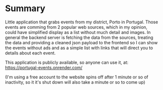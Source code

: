# Summary

Little application that grabs events from my district, Porto in Portugal. Those events are comming from 2 popular web sources, which in my opinion, could have simplified display as a list without much detail and images.
In general the backend server is fetching the data from the sources, treating the data and providing a cleaned json payload to the frontend so I can show the events without ads and as a simple list with links that will direct you to details about each event.

This application is publicly available, so anyone can use it, at:
https://portugal-events.onrender.com/

(I'm using a free account to the website spins off after 1 minute or so of inactivity, so it it's shut down will also take a minute or so to come up)
